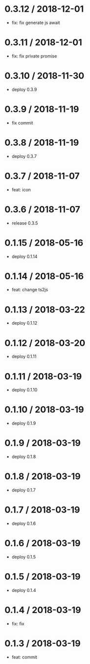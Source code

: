 0.3.12 / 2018-12-01
==================

* fix: fix generate js await

0.3.11 / 2018-12-01
==================

* fix: fix private promise

0.3.10 / 2018-11-30
==================

* deploy 0.3.9

0.3.9 / 2018-11-19
==================

* fix commit

0.3.8 / 2018-11-19
==================

* deploy 0.3.7

0.3.7 / 2018-11-07
==================

* feat: icon

0.3.6 / 2018-11-07
==================

* release 0.3.5

0.1.15 / 2018-05-16
==================

* deploy 0.1.14

0.1.14 / 2018-05-16
==================

* feat: change ts2js

0.1.13 / 2018-03-22
==================

* deploy 0.1.12

0.1.12 / 2018-03-20
==================

* deploy 0.1.11

0.1.11 / 2018-03-19
==================

* deploy 0.1.10

0.1.10 / 2018-03-19
==================

* deploy 0.1.9

0.1.9 / 2018-03-19
==================

* deploy 0.1.8

0.1.8 / 2018-03-19
==================

* deploy 0.1.7

0.1.7 / 2018-03-19
==================

* deploy 0.1.6

0.1.6 / 2018-03-19
==================

* deploy 0.1.5

0.1.5 / 2018-03-19
==================

* deploy 0.1.4

0.1.4 / 2018-03-19
==================

* fix: fix

0.1.3 / 2018-03-19
==================

* feat: commit

